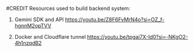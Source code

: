 #CREDIT
Resources used to build backend system:

1. Gemini SDK and API
https://youtu.be/Z8F6FvMrN4o?si=OZ_f-hgnnM2opTVV 

2. Docker and Cloudflare tunnel
https://youtu.be/tpgai7X-Id0?si=-NKgO2-4h1nzqdB2 